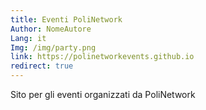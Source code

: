 ```yaml
---
title: Eventi PoliNetwork
Author: NomeAutore
Lang: it
Img: /img/party.png
link: https://polinetworkevents.github.io
redirect: true
---
```

Sito per gli eventi organizzati da PoliNetwork
